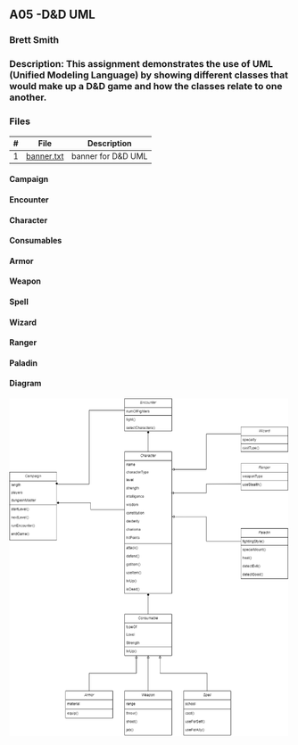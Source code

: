 ## A05 -D&D UML
### Brett Smith
### Description: This assignment demonstrates the use of UML (Unified Modeling Language) by showing different classes that would make up a D&D game and how the classes relate to one another.



### Files

|   #   | File            | Description                                        |
| :---: | --------------- | -------------------------------------------------- |
|   1   | [banner.txt]()         |banner for D&D UML|

#### Campaign

#### Encounter

#### Character

#### Consumables

#### Armor

#### Weapon

#### Spell

#### Wizard

#### Ranger

#### Paladin

#### Diagram

<img src="https://github.com/bsmith578/2143-OOP-Smith/blob/main/Assignments/A05/Images/D%26D.png" width="500">
